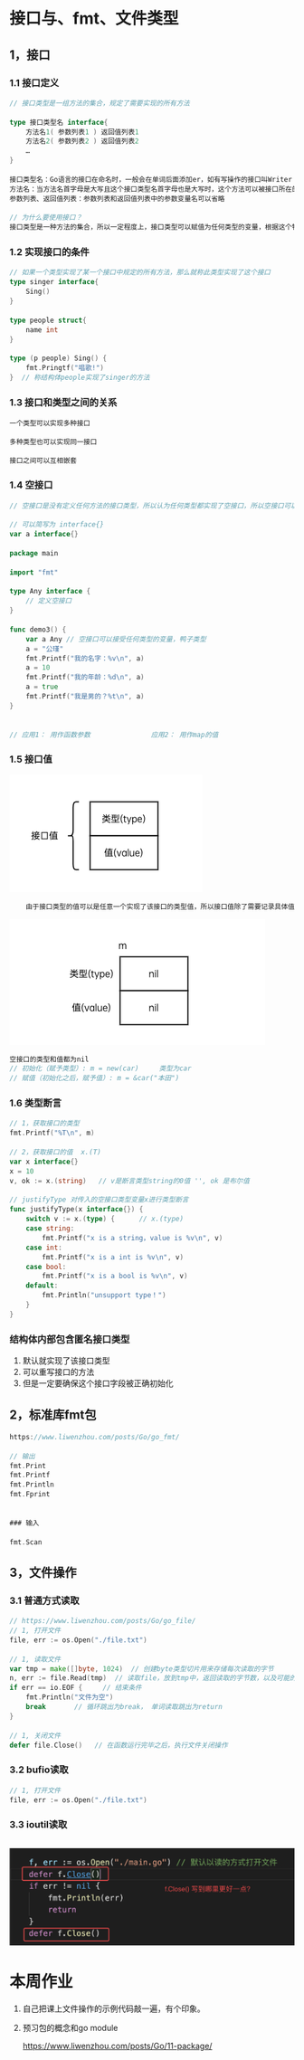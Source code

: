 # 接口与、fmt、文件类型

## 1，接口

### 1.1 接口定义

```go
// 接口类型是一组方法的集合，规定了需要实现的所有方法

type 接口类型名 interface{
    方法名1( 参数列表1 ) 返回值列表1
    方法名2( 参数列表2 ) 返回值列表2
    …
}

接口类型名：Go语言的接口在命名时，一般会在单词后面添加er，如有写操作的接口叫Writer
方法名：当方法名首字母是大写且这个接口类型名首字母也是大写时，这个方法可以被接口所在的包（package）之外的代码访问。
参数列表、返回值列表：参数列表和返回值列表中的参数变量名可以省略

// 为什么要使用接口？
接口类型是一种方法的集合，所以一定程度上，接口类型可以赋值为任何类型的变量，根据这个特性，可以将接口类型用作函数的参数，统一为任何类型的变量实现某个方法。
```

### 1.2 实现接口的条件

```go
// 如果一个类型实现了某一个接口中规定的所有方法，那么就称此类型实现了这个接口
type singer interface{
    Sing()
}

type people struct{
    name int
}

type (p people) Sing() {
    fmt.Pringtf("唱歌!")
}  // 称结构体people实现了singer的方法


```

### 1.3 接口和类型之间的关系

```
一个类型可以实现多种接口

多种类型也可以实现同一接口

接口之间可以互相嵌套
```

### 1.4 空接口

```go
// 空接口是没有定义任何方法的接口类型，所以认为任何类型都实现了空接口，所以空接口可以定义为函数的参数，用来存储任何类型的值

// 可以简写为 interface{}
var a interface{}

package main

import "fmt"

type Any interface {
	// 定义空接口
}

func demo3() {
	var a Any // 空接口可以接受任何类型的变量，鸭子类型
	a = "公瑾"
	fmt.Printf("我的名字：%v\n", a)
	a = 10
	fmt.Printf("我的年龄：%d\n", a)
	a = true
	fmt.Printf("我是男的？%t\n", a)
}


// 应用1： 用作函数参数               应用2： 用作map的值
```

### 1.5 接口值

![image-20220218095507821](5,接口.assets/image-20220218095507821.png)

```go 
	由于接口类型的值可以是任意一个实现了该接口的类型值，所以接口值除了需要记录具体值之外，还需要记录这个值属于的类型。也就是说接口值由“类型”和“值”组成，鉴于这两部分会根据存入值的不同而发生变化，我们称之为接口的动态类型和动态值。
```

![image-20220218095548824](5,接口.assets/image-20220218095548824.png)

```go
空接口的类型和值都为nil
// 初始化（赋予类型）: m = new(car)     类型为car
// 赋值（初始化之后，赋予值）: m = &car("本田")
```



### 1.6 类型断言

```go
// 1，获取接口的类型
fmt.Printf("%T\n", m)

// 2，获取接口的值  x.(T)  
var x interface{}
x = 10
v, ok := x.(string)   // v是断言类型string的0值 '', ok 是布尔值

// justifyType 对传入的空接口类型变量x进行类型断言
func justifyType(x interface{}) {
    switch v := x.(type) {      // x.(type) 
	case string:
		fmt.Printf("x is a string，value is %v\n", v)
	case int:
		fmt.Printf("x is a int is %v\n", v)
	case bool:
		fmt.Printf("x is a bool is %v\n", v)
	default:
		fmt.Println("unsupport type！")
	}
}
```

### 结构体内部包含匿名接口类型

1. 默认就实现了该接口类型
2. 可以重写接口的方法
3. 但是一定要确保这个接口字段被正确初始化 

## 2，标准库fmt包

```go
https://www.liwenzhou.com/posts/Go/go_fmt/

// 输出
fmt.Print
fmt.Printf
fmt.Println
fmt.Fprint


### 输入

fmt.Scan
```





## 3，文件操作

### 3.1 普通方式读取

```go
// https://www.liwenzhou.com/posts/Go/go_file/
// 1, 打开文件
file, err := os.Open("./file.txt")  

// 1, 读取文件
var tmp = make([]byte, 1024)  // 创建byte类型切片用来存储每次读取的字节
n, err := file.Read(tmp)  // 读取file，放到tmp中，返回读取的字节数，以及可能的报错信息
if err == io.EOF {     // 结束条件
    fmt.Println("文件为空")
    break		// 循环跳出为break， 单词读取跳出为return 
}

// 1, 关闭文件
defer file.Close()   // 在函数运行完毕之后，执行文件关闭操作
```

### 3.2 bufio读取

```go
// 1, 打开文件
file, err := os.Open("./file.txt")  

```

### 3.3 ioutil读取

```go
```

 







![image-20220213122309703](5,接口.assets/image-20220213122309703.png)




# 本周作业

1. 自己把课上文件操作的示例代码敲一遍，有个印象。

2. 预习包的概念和go module

   https://www.liwenzhou.com/posts/Go/11-package/

   
